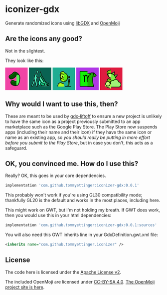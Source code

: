 # iconizer-gdx

Generate randomized icons using [libGDX](https://libgdx.com) and [OpenMoji](https://openmoji.org)

## Are the icons any good?

Not in the slightest.

They look like this:

![Sample 1](docs/6189721003066403328.png)
![Sample 2](docs/6615691035041404532.png)
![Sample 3](docs/-2366554332417775501.png)
![Sample 4](docs/-8499300203011101396.png)
![Sample 5](docs/-8541128500453779001.png)


## Why would I want to use this, then?

These are meant to be used by [gdx-liftoff](https://github.com/libgdx/gdx-liftoff)
to ensure a new project is unlikely to have the same icon as a project previously
submitted to an app marketplace such as the Google Play Store. The Play Store now
suspends apps (including their name and their icon) if they have the same icon or
name as an existing app, so *you should really be putting in more effort before
you submit to the Play Store*, but in case you don't, this acts as a safeguard. 

## OK, you convinced me. How do I use this?

Really? OK, this goes in your core dependencies.

```groovy
implementation 'com.github.tommyettinger:iconizer-gdx:0.0.1'
```

This probably won't work if you're using GL30 compatibility mode; thankfully
GL20 is the default and works in the most places, including here.

This might work on GWT, but I'm not holding my breath. If GWT does work,
then you would use this in your html dependencies:

```groovy
implementation 'com.github.tommyettinger:iconizer-gdx:0.0.1:sources'
```

You will also need this GWT inherits line in your GdxDefinition.gwt.xml file:

```xml
<inherits name="com.github.tommyettinger.iconizer" />
```

## License

The code here is licensed under the [Apache License v2](LICENSE).

The included OpenMoji are licensed under [CC-BY-SA 4.0](OpenMoji-LICENSE.txt).
[The OpenMoji project site is here](https://openmoji.org).